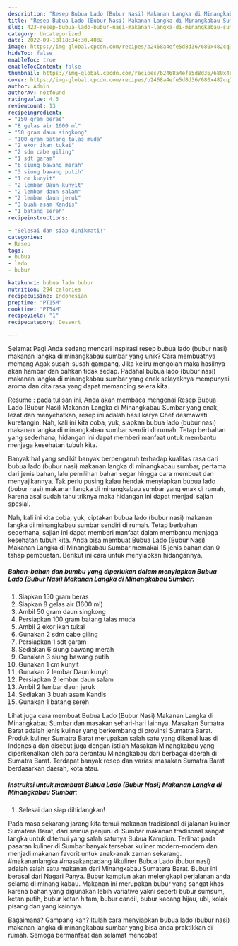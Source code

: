 ```yaml
---
description: "Resep Bubua Lado (Bubur Nasi) Makanan Langka di Minangkabau Sumbar yang Lezat"
title: "Resep Bubua Lado (Bubur Nasi) Makanan Langka di Minangkabau Sumbar yang Lezat"
slug: 423-resep-bubua-lado-bubur-nasi-makanan-langka-di-minangkabau-sumbar-yang-lezat
category: Uncategorized
date: 2022-09-18T18:34:30.400Z
image: https://img-global.cpcdn.com/recipes/b2468a4efe5d8d36/680x482cq70/bubua-lado-bubur-nasi-makanan-langka-di-minangkabau-sumbar-foto-resep-utama.jpg
hideToc: false
enableToc: true
enableTocContent: false
thumbnail: https://img-global.cpcdn.com/recipes/b2468a4efe5d8d36/680x482cq70/bubua-lado-bubur-nasi-makanan-langka-di-minangkabau-sumbar-foto-resep-utama.jpg
cover: https://img-global.cpcdn.com/recipes/b2468a4efe5d8d36/680x482cq70/bubua-lado-bubur-nasi-makanan-langka-di-minangkabau-sumbar-foto-resep-utama.jpg
author: Admin
authorAv: notfound
ratingvalue: 4.3
reviewcount: 13
recipeingredient:
- "150 gram beras"
- "8 gelas air 1600 ml"
- "50 gram daun singkong"
- "100 gram batang talas muda"
- "2 ekor ikan tukai"
- "2 sdm cabe giling"
- "1 sdt garam"
- "6 siung bawang merah"
- "3 siung bawang putih"
- "1 cm kunyit"
- "2 lembar Daun kunyit"
- "2 lembar daun salam"
- "2 lembar daun jeruk"
- "3 buah asam Kandis"
- "1 batang sereh"
recipeinstructions:

- "Selesai dan siap dinikmati!"
categories:
- Resep
tags:
- bubua
- lado
- bubur

katakunci: bubua lado bubur 
nutrition: 294 calories
recipecuisine: Indonesian
preptime: "PT15M"
cooktime: "PT54M"
recipeyield: "1"
recipecategory: Dessert

---
```



Selamat Pagi Anda sedang mencari inspirasi resep bubua lado (bubur nasi) makanan langka di minangkabau sumbar yang unik? Cara membuatnya memang Agak susah-susah gampang. Jika keliru mengolah maka hasilnya akan hambar dan bahkan tidak sedap. Padahal bubua lado (bubur nasi) makanan langka di minangkabau sumbar yang enak selayaknya mempunyai aroma dan cita rasa yang dapat memancing selera kita.


Resume : pada tulisan ini, Anda akan membaca mengenai Resep Bubua Lado (Bubur Nasi) Makanan Langka di Minangkabau Sumbar yang enak, lezat dan menyehatkan, resep ini adalah hasil karya Chef desmawati kuretangin. Nah, kali ini kita coba, yuk, siapkan bubua lado (bubur nasi) makanan langka di minangkabau sumbar sendiri di rumah. Tetap berbahan yang sederhana, hidangan ini dapat memberi manfaat untuk membantu menjaga kesehatan tubuh kita.

Banyak hal yang sedikit banyak berpengaruh terhadap kualitas rasa dari bubua lado (bubur nasi) makanan langka di minangkabau sumbar, pertama dari jenis bahan, lalu pemilihan bahan segar hingga cara membuat dan menyajikannya. Tak perlu pusing kalau hendak menyiapkan bubua lado (bubur nasi) makanan langka di minangkabau sumbar yang enak di rumah, karena asal sudah tahu triknya maka hidangan ini dapat menjadi sajian spesial.


Nah, kali ini kita coba, yuk, ciptakan bubua lado (bubur nasi) makanan langka di minangkabau sumbar sendiri di rumah. Tetap berbahan sederhana, sajian ini dapat memberi manfaat dalam membantu menjaga kesehatan tubuh kita. Anda bisa membuat Bubua Lado (Bubur Nasi) Makanan Langka di Minangkabau Sumbar memakai 15 jenis bahan dan 0 tahap pembuatan. Berikut ini cara untuk menyiapkan hidangannya.

<!--inarticleads1-->

##### Bahan-bahan dan bumbu yang diperlukan dalam menyiapkan Bubua Lado (Bubur Nasi) Makanan Langka di Minangkabau Sumbar:

1. Siapkan 150 gram beras
1. Siapkan 8 gelas air (1600 ml)
1. Ambil 50 gram daun singkong
1. Persiapkan 100 gram batang talas muda
1. Ambil 2 ekor ikan tukai
1. Gunakan 2 sdm cabe giling
1. Persiapkan 1 sdt garam
1. Sediakan 6 siung bawang merah
1. Gunakan 3 siung bawang putih
1. Gunakan 1 cm kunyit
1. Gunakan 2 lembar Daun kunyit
1. Persiapkan 2 lembar daun salam
1. Ambil 2 lembar daun jeruk
1. Sediakan 3 buah asam Kandis
1. Gunakan 1 batang sereh


Lihat juga cara membuat Bubua Lado (Bubur Nasi) Makanan Langka di Minangkabau Sumbar dan masakan sehari-hari lainnya. Masakan Sumatra Barat adalah jenis kuliner yang berkembang di provinsi Sumatra Barat. Produk kuliner Sumatra Barat merupakan salah satu yang dikenal luas di Indonesia dan disebut juga dengan istilah Masakan Minangkabau yang diperkenalkan oleh para perantau Minangkabau dari berbagai daerah di Sumatra Barat. Terdapat banyak resep dan variasi masakan Sumatra Barat berdasarkan daerah, kota atau. 

<!--inarticleads2-->

##### Instruksi untuk membuat Bubua Lado (Bubur Nasi) Makanan Langka di Minangkabau Sumbar:


1. Selesai dan siap dihidangkan!

Pada masa sekarang jarang kita temui makanan tradisional di jalanan kuliner Sumatera Barat, dari semua penjuru di Sumbar makanan tradisonal sangat langka untuk ditemui yang salah satunya Bubua Kampiun. Terlihat pada pasaran kuliner di Sumbar banyak tersebar kuliner modern-modern dan menjadi makanan favorit untuk anak-anak zaman sekarang. #makananlangka #masakanpadang #kuliner Bubua Lado (bubur nasi) adalah salah satu makanan dari Minangkabau Sumatera Barat. Bubur ini berasal dari Nagari Panya. Bubur kampiun akan melengkapi perjalanan anda selama di minang kabau. Makanan ini merupakan bubur yang sangat khas karena bahan yang digunakan lebih variative yakni seperti bubur sumsum, ketan putih, bubur ketan hitam, bubur candil, bubur kacang hijau, ubi, kolak pisang dan yang kainnya. 

Bagaimana? Gampang kan? Itulah cara menyiapkan bubua lado (bubur nasi) makanan langka di minangkabau sumbar yang bisa anda praktikkan di rumah. Semoga bermanfaat dan selamat mencoba!
